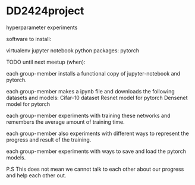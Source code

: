 # DD2424project
hyperparameter experiments

software to install: 

virtualenv 
jupyter notebook 
python packages:
pytorch

TODO until next meetup (when): 

each group-member installs a functional copy of jupyter-notebook and pytorch.

each group-member makes a ipynb file and downloads the following datasets and models:
Cifar-10 dataset 
Resnet model for pytorch
Densenet model for pytorch

each group-member experiments with training these networks and remembers the average amount of training time. 

each group-member also experiments with different ways to represent the progress and result of the training.

each group-member experiments with ways to save and load the pytorch models.  

P.S This does not mean we cannot talk to each other about our progress and help each other out. 
